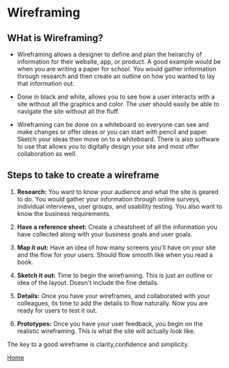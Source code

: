 # Wireframing

## WHat is Wireframing?

* Wireframing allows a designer to define and plan the heirarchy of information for their website, app, or product. A good example would be when you are writing a paper for school. You would gather information through research and then create an outline on how you wanted to lay that information out.

* Done in black and white, allows you to see how a user interacts with a site without all the graphics and color. The user should easily be able to navigate the site without all the fluff.

* Wireframing can be done on a whiteboard so everyone can see and make changes or offer ideas or you can start with pencil and paper. Sketch your ideas then move on to a whiteboard. There is also software to use that allows you to digitally design your site and most offer collaboration as well.

## Steps to take to create a wireframe

1. **Research:** You want to know your audience and what the site is geared to do. You would gather your information through online surveys, individual interviews, user groups, and usability testing. You also want to know the business requirements.

2. **Have a reference sheet:** Create a cheatsheet of all the information you have collected along with your business goals and user goals.

3. **Map it out:** Have an idea of how many screens you'll have on your site and the flow for your users. Should flow smooth like when you read a book.

4. **Sketch it out:** Time to begin the wireframing. This is just an outline or idea of the layout. Doesn't include the fine details.

5. **Details:** Once you have your wireframes, and collaborated with your colleagues, its time to add the details to flow naturally. Now you are ready for users to test it out.

6. **Prototypes:** Once you have your user feedback, you begin on the realistic wireframing. This is what the site will actually look like.

The key to a good wireframe is clarity,confidence and simplicity.

[Home](https://cquinn21.github.io/.github.io-reading-notes/index)
